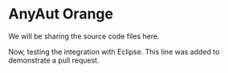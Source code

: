 # AnyAut Orange

We will be sharing the source code files here.

Now, testing the integration with Eclipse. This line was added to demonstrate a pull request.
